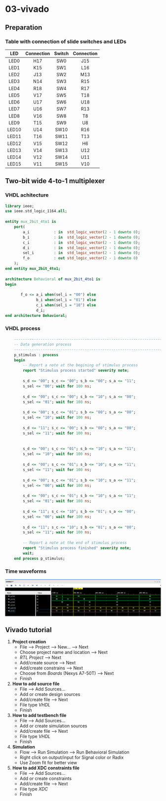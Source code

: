 # 03-vivado

## Preparation

### Table with connection of slide switches and LEDs

| **LED** | **Connection** | **Switch** | **Connection** | 
| :-: | :-: | :-: | :-: |
| LED0 | H17 | SW0 | J15 |
| LED1 | K15 | SW1 | L16 |
| LED2 | J13 | SW2 | M13 |
| LED3 | N14 | SW3 | R15 |
| LED4 | R18 | SW4 | R17 |
| LED5 | V17 | SW5 | T18 |
| LED6 | U17 | SW6 | U18 |
| LED7 | U16 | SW7 | R13 |
| LED8 | V16 | SW8 | T8 |
| LED9 | T15 | SW9 | U8 |
| LED10 | U14 | SW10 | R16 |
| LED11 | T16 | SW11 | T13 |
| LED12 | V15 | SW12 | H6 |
| LED13 | V14 | SW13 | U12 |
| LED14 | V12 | SW14 | U11 |
| LED15 | V11 | SW15 | V10 |

## Two-bit wide 4-to-1 multiplexer
### VHDL achitecture
```vhdl
library ieee;
use ieee.std_logic_1164.all;

entity mux_2bit_4to1 is
    port(
        a_i           : in  std_logic_vector(2 - 1 downto 0);
		b_i           : in  std_logic_vector(2 - 1 downto 0);
		c_i           : in  std_logic_vector(2 - 1 downto 0);
		d_i           : in  std_logic_vector(2 - 1 downto 0);
		sel_i         : in  std_logic_vector(2 - 1 downto 0);
		f_o           : out std_logic_vector(2 - 1 downto 0)       
    );
end entity mux_2bit_4to1;

architecture Behavioral of mux_2bit_4to1 is
begin

       f_o <= a_i when(sel_i = "00") else
              b_i when(sel_i = "01") else
              c_i when(sel_i = "10") else
              d_i;
end architecture Behavioral;
```
### VHDL process
```vhdl
    --------------------------------------------------------------------
    -- Data generation process
    --------------------------------------------------------------------
    p_stimulus : process
    begin
        -- Report a note at the begining of stimulus process
        report "Stimulus process started" severity note;

        s_d <= "00"; s_c <= "00"; s_b <= "00"; s_a <= "11"; 
        s_sel <= "00"; wait for 100 ns;
        
        s_d <= "00"; s_c <= "00"; s_b <= "10"; s_a <= "00"; 
        s_sel <= "01"; wait for 100 ns;
        
        s_d <= "00"; s_c <= "01"; s_b <= "00"; s_a <= "00"; 
        s_sel <= "10"; wait for 100 ns;
        
        s_d <= "11"; s_c <= "00"; s_b <= "00"; s_a <= "00"; 
        s_sel <= "11"; wait for 100 ns;


        s_d <= "00"; s_c <= "01"; s_b <= "10"; s_a <= "11"; 
        s_sel <= "10"; wait for 100 ns;
        
        s_d <= "00"; s_c <= "01"; s_b <= "10"; s_a <= "11"; 
        s_sel <= "11"; wait for 100 ns;
        
        s_d <= "00"; s_c <= "01"; s_b <= "10"; s_a <= "11"; 
        s_sel <= "00"; wait for 100 ns;
        
        s_d <= "00"; s_c <= "01"; s_b <= "10"; s_a <= "11"; 
        s_sel <= "01"; wait for 100 ns;
        
        s_d <= "11"; s_c <= "10"; s_b <= "01"; s_a <= "00"; 
        s_sel <= "00"; wait for 100 ns;
        
        s_d <= "11"; s_c <= "10"; s_b <= "01"; s_a <= "00"; 
        s_sel <= "11"; wait for 100 ns;
        
        -- Report a note at the end of stimulus process
        report "Stimulus process finished" severity note;
        wait;
    end process p_stimulus;
```

### Time waveforms
![2-bit 4to1](images/multiplex.png)

## Vivado tutorial
1. **Project creation**
   - File --> Project --> New... --> Next
   - Choose project name and location --> Next
   - *RTL Project* --> Next
   - Add/create source --> Next
   - Add/create constrains --> Next
   - Choose from *Boards* (Nexys A7-50T) --> Next
   - Finish
2. **How to add source file**
   - File --> Add Sources...
   - Add or create design sources
   - Add/create file --> Next
   - File type *VHDL*
   - Finish
3. **How to add testbench file**
   - File --> Add Sources...
   - Add or create simulation sources 
   - Add/create file --> Next
   - File type *VHDL*
   - Finish
4. **Simulation**
   - Flow --> Run Simulation --> Run Behavioral Simulation
   - Right click on output/input for Signal color or Radix
   - Use Zoom fit for better view
5. **How to add XDC constraints file**
   - File --> Add Sources...
   - Add or create constraints
   - Add/create file --> Next
   - File type *XDC*
   - Finish
